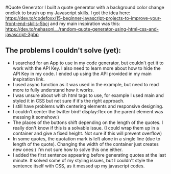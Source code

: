 #Quote Generator
I built a quote generator with a background color change onclick to brush up my Javascript skills. I got the idea here: https://dev.to/codefoxx/15-beginner-javascript-projects-to-improve-your-front-end-skills-5bcj and my main inspiration was this: https://dev.to/nehasoni__/random-quote-generator-using-html-css-and-javascript-3gbp

## The problems I couldn't solve (yet):

* I searched for an App to use in my code generator, but couldn't get it to work with the API Key. I also need to learn more about how to hide the API Key in my code. I ended up using the API provided in my main inspiration link.
* I used async function as it was used in the example, but need to read more to fully understand how it works.
* I was unsure about which html tags to use, for example I used main and styled it in CSS but not sure if it's the right approach.
* I still have problems with centering elements and responsive designing. 
* I couldn't center the twitter bird! display:flex on the parent element was messing it somehow:)
* The places of the buttons shift depending on the length of the quotes. I really don't know if this is a solvable issue. (I could wrap them up in a container and give a fixed height. Not sure if this will prevent overflow)
* In some quotes, the quotation mark is left alone in a single line (due to length of the quote). Changing the width of the container just creates new ones:) I'm not sure how to solve this one either.
* I added the first sentence appearing before generating quotes at the last minute. It solved some of my styling issues, but I couldn't style the sentence itself with CSS, as it messed up my javascript codes.
